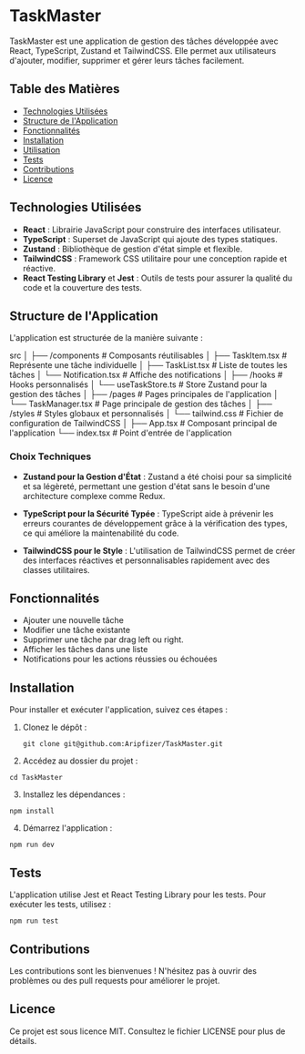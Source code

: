 # TaskMaster

TaskMaster est une application de gestion des tâches développée avec React, TypeScript, Zustand et TailwindCSS. Elle permet aux utilisateurs d'ajouter, modifier, supprimer et gérer leurs tâches facilement.

## Table des Matières

- [Technologies Utilisées](#technologies-utilisées)
- [Structure de l'Application](#structure-de-lapplication)
- [Fonctionnalités](#fonctionnalités)
- [Installation](#installation)
- [Utilisation](#utilisation)
- [Tests](#tests)
- [Contributions](#contributions)
- [Licence](#licence)

## Technologies Utilisées

- **React** : Librairie JavaScript pour construire des interfaces utilisateur.
- **TypeScript** : Superset de JavaScript qui ajoute des types statiques.
- **Zustand** : Bibliothèque de gestion d'état simple et flexible.
- **TailwindCSS** : Framework CSS utilitaire pour une conception rapide et réactive.
- **React Testing Library** et **Jest** : Outils de tests pour assurer la qualité du code et la couverture des tests.

## Structure de l'Application

L'application est structurée de la manière suivante :

src
│ ├── /components # Composants réutilisables
│ ├── TaskItem.tsx # Représente une tâche individuelle
│ ├── TaskList.tsx # Liste de toutes les tâches
│ └── Notification.tsx # Affiche des notifications
│ ├── /hooks # Hooks personnalisés
│ └── useTaskStore.ts # Store Zustand pour la gestion des tâches
│ ├── /pages # Pages principales de l'application
│ └── TaskManager.tsx # Page principale de gestion des tâches
│ ├── /styles # Styles globaux et personnalisés
│ └── tailwind.css # Fichier de configuration de TailwindCSS
│ ├── App.tsx # Composant principal de l'application
└── index.tsx # Point d'entrée de l'application

### Choix Techniques

- **Zustand pour la Gestion d'État** : Zustand a été choisi pour sa simplicité et sa légèreté, permettant une gestion d'état sans le besoin d'une architecture complexe comme Redux.
- **TypeScript pour la Sécurité Typée** : TypeScript aide à prévenir les erreurs courantes de développement grâce à la vérification des types, ce qui améliore la maintenabilité du code.

- **TailwindCSS pour le Style** : L'utilisation de TailwindCSS permet de créer des interfaces réactives et personnalisables rapidement avec des classes utilitaires.

## Fonctionnalités

- Ajouter une nouvelle tâche
- Modifier une tâche existante
- Supprimer une tâche par drag left ou right.
- Afficher les tâches dans une liste
- Notifications pour les actions réussies ou échouées

## Installation

Pour installer et exécuter l'application, suivez ces étapes :

1. Clonez le dépôt :

   ```
   git clone git@github.com:Aripfizer/TaskMaster.git

   ```

2. Accédez au dossier du projet :

```
cd TaskMaster

```

3. Installez les dépendances :

```
npm install

```

4. Démarrez l'application :

```
npm run dev

```

## Tests

L'application utilise Jest et React Testing Library pour les tests. Pour exécuter les tests, utilisez :

```
npm run test

```

## Contributions

Les contributions sont les bienvenues ! N'hésitez pas à ouvrir des problèmes ou des pull requests pour améliorer le projet.

## Licence

Ce projet est sous licence MIT. Consultez le fichier LICENSE pour plus de détails.
